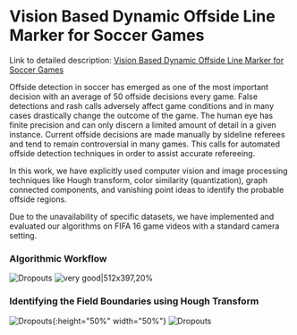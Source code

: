 # Vision Based Dynamic Offside Line Marker for Soccer Games

Link to detailed description: [Vision Based Dynamic Offside Line Marker for Soccer Games](https://arxiv.org/pdf/1804.06438.pdf)

Offside detection in soccer has emerged as one
of the most important decision with an average of 50 offside
decisions every game. False detections and rash calls adversely
affect game conditions and in many cases drastically change
the outcome of the game. The human eye has finite precision
and can only discern a limited amount of detail in a given
instance. Current offside decisions are made manually by
sideline referees and tend to remain controversial in many
games. This calls for automated offside detection techniques
in order to assist accurate refereeing.


In this work, we have explicitly used computer vision and
image processing techniques like Hough transform, color similarity (quantization), graph
connected components, and vanishing point ideas to identify
the probable offside regions.

Due to the unavailability of specific datasets, we have implemented and evaluated our algorithms on FIFA 16 game videos with a standard camera setting.

### Algorithmic Workflow
![Dropouts](https://github.com/surajkra/Vision-Based-Dynamic-Offside-Line-Marker-for-Soccer-Games/blob/master/Images/Workflow.png)
![very good|512x397,20%](https://github.com/surajkra/Vision-Based-Dynamic-Offside-Line-Marker-for-Soccer-Games/blob/master/Images/Workflow.png)


### Identifying the Field Boundaries using Hough Transform
![Dropouts](https://github.com/surajkra/Vision-Based-Dynamic-Offside-Line-Marker-for-Soccer-Games/blob/master/Images/Hough_Input.gif){:height="50%" width="50%"}
![Dropouts](https://github.com/surajkra/Vision-Based-Dynamic-Offside-Line-Marker-for-Soccer-Games/blob/master/Images/Hough_Output.gif)
